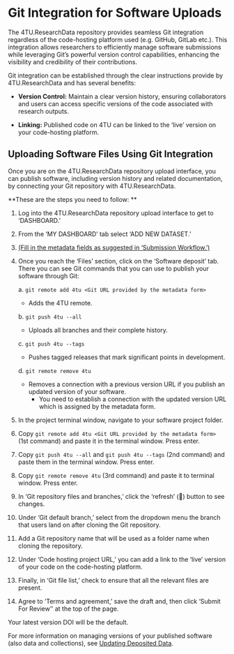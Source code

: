 # Git Integration for Software Uploads

The 4TU.ResearchData repository provides seamless Git integration regardless of the code-hosting platform used (e.g. GitHub, GitLab etc.). This integration allows researchers to efficiently manage software submissions while leveraging Git’s powerful version control capabilities, enhancing the visibility and credibility of their contributions. 

Git integration can be established through the clear instructions provide by 4TU.ResearchData and has several benefits: 

- **Version Control:** Maintain a clear version history, ensuring collaborators and users can access specific versions of the code associated with research outputs.

- **Linking:** Published code on 4TU can be linked to the ‘live’ version on your code-hosting platform.

## Uploading Software Files Using Git Integration

Once you are on the 4TU.ResearchData repository upload interface, you can publish  software, including version history and related documentation, by connecting your Git repository with 4TU.ResearchData. 

**These are the steps you need to follow: **

1. Log into the 4TU.ResearchData repository upload interface to get to ‘DASHBOARD.’ 

2. From the ‘MY DASHBOARD’ tab select ‘ADD NEW DATASET.’ 

3. [(Fill in the metadata fields as suggested in ‘Submission Workflow.’)](/submission_workflow/intro)

4. Once you reach the ‘Files’ section, click on the ‘Software deposit’ tab. There you can see Git commands that you can use to publish your software through Git:

    a. `git remote add 4tu <Git URL provided by the metadata form>`
    - Adds the 4TU remote.

    b. `git push 4tu --all`
    - Uploads all branches and their complete history.

    c. `git push 4tu --tags`
    - Pushes tagged releases that mark significant points in development.

    d. `git remote remove 4tu`
    - Removes a connection with a previous version URL if you publish an updated version of your software.
        - You need to establish a connection with the updated version URL which  is assigned by the metadata form. 

5. In the project terminal window, navigate to your software project folder.

6. Copy `git remote add 4tu <Git URL provided by the metadata form>` (1st command) and paste it in the terminal window. Press enter.

7. Copy `git push 4tu --all` and `git push 4tu --tags` (2nd command) and paste them in the terminal window. Press enter.

8. Copy `git remote remove 4tu` (3rd command) and paste it to terminal window. Press enter. 
  
9. In ‘Git repository files and branches,’ click the ‘refresh’ (🔄) button to see changes. 

10. Under ‘Git default branch,’ select from the dropdown menu the branch that users land on after cloning the Git repository.

11. Add a Git repository name that will be used as a folder name when cloning the repository.

12. Under ‘Code hosting project URL,’ you can add a link to the ‘live’ version of your code on the  code-hosting platform.

13. Finally, in ‘Git file list,’ check to ensure that all the relevant files are present.  

14. Agree to ‘Terms and agreement,’ save the draft and, then click ‘Submit For Review’’ at the top of the page. 

Your latest version DOI will be the default.  

For more information on managing versions of your published software (also data and collections), see [Updating Deposited Data](/submission_workflow/updating_deposited_data). 

